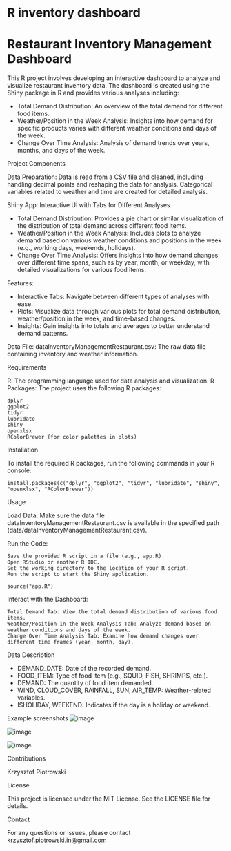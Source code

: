 # R inventory dashboard


# Restaurant Inventory Management Dashboard

This R project involves developing an interactive dashboard to analyze and visualize restaurant inventory data. The dashboard is created using the Shiny package in R and provides various analyses including:

-	Total Demand Distribution: An overview of the total demand for different food items.
-	Weather/Position in the Week Analysis: Insights into how demand for specific products varies with different weather conditions and days of the week.
-	Change Over Time Analysis: Analysis of demand trends over years, months, and days of the week.
  
Project Components

Data Preparation:
 Data is read from a CSV file and cleaned, including handling decimal points and reshaping the data for analysis.
Categorical variables related to weather and time are created for detailed analysis.

Shiny App:
  Interactive UI with Tabs for Different Analyses
  - Total Demand Distribution: Provides a pie chart or similar visualization of the distribution of total demand across different food items.
  - Weather/Position in the Week Analysis: Includes plots to analyze demand based on various weather conditions and positions in the week (e.g., working days, weekends,          holidays).
  - Change Over Time Analysis: Offers insights into how demand changes over different time spans, such as by year, month, or weekday, with detailed visualizations for            various food items.
    
  Features:
  
  - Interactive Tabs: Navigate between different types of analyses with ease.
  - Plots: Visualize data through various plots for total demand distribution, weather/position in the week, and time-based changes.
  - Insights: Gain insights into totals and averages to better understand demand patterns.
    
Data File:
    dataInventoryManagementRestaurant.csv: The raw data file containing inventory and weather information.
    
Requirements

R: The programming language used for data analysis and visualization.
R Packages: The project uses the following R packages:

    dplyr
    ggplot2
    tidyr
    lubridate
    shiny
    openxlsx
    RColorBrewer (for color palettes in plots)
    
Installation

To install the required R packages, run the following commands in your R console:

`install.packages(c("dplyr", "ggplot2", "tidyr", "lubridate", "shiny", "openxlsx", "RColorBrewer"))`

Usage

Load Data: Make sure the data file dataInventoryManagementRestaurant.csv is available in the specified path (data/dataInventoryManagementRestaurant.csv).

Run the Code:

    Save the provided R script in a file (e.g., app.R).
    Open RStudio or another R IDE.
    Set the working directory to the location of your R script.
    Run the script to start the Shiny application.
    
`source("app.R")`

Interact with the Dashboard:

    Total Demand Tab: View the total demand distribution of various food items.
    Weather/Position in the Week Analysis Tab: Analyze demand based on weather conditions and days of the week.
    Change Over Time Analysis Tab: Examine how demand changes over different time frames (year, month, day).

Data Description

- DEMAND_DATE: Date of the recorded demand.
- FOOD_ITEM: Type of food item (e.g., SQUID, FISH, SHRIMPS, etc.).
- DEMAND: The quantity of food item demanded.
- WIND, CLOUD_COVER, RAINFALL, SUN, AIR_TEMP: Weather-related variables.
- ISHOLIDAY, WEEKEND: Indicates if the day is a holiday or weekend.

Example screenshots
![image](https://github.com/user-attachments/assets/cd6555cc-6c0a-4930-b0d4-67d13ac3eb8f)


![image](https://github.com/user-attachments/assets/3476d423-c32e-4cd0-b914-32ea8a637aa5)

![image](https://github.com/user-attachments/assets/ee8ba80e-a40e-4793-a41b-099d5fce61bd)
  
Contributions

Krzysztof Piotrowski

License

This project is licensed under the MIT License. See the LICENSE file for details.

Contact

For any questions or issues, please contact krzysztof.piotrowski.in@gmail.com

